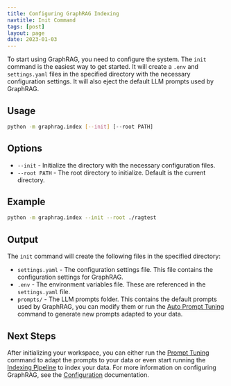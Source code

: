```yaml
---
title: Configuring GraphRAG Indexing
navtitle: Init Command
tags: [post]
layout: page
date: 2023-01-03
---
```


To start using GraphRAG, you need to configure the system. The `init` command is the easiest way to get started. It will create a `.env` and `settings.yaml` files in the specified directory with the necessary configuration settings. It will also eject the default LLM prompts used by GraphRAG.

## Usage

```sh
python -m graphrag.index [--init] [--root PATH]
```

## Options

- `--init` - Initialize the directory with the necessary configuration files.
- `--root PATH` - The root directory to initialize. Default is the current directory.

## Example

```sh
python -m graphrag.index --init --root ./ragtest
```

## Output

The `init` command will create the following files in the specified directory:

- `settings.yaml` - The configuration settings file. This file contains the configuration settings for GraphRAG.
- `.env` - The environment variables file. These are referenced in the `settings.yaml` file.
- `prompts/` - The LLM prompts folder. This contains the default prompts used by GraphRAG, you can modify them or run the [Auto Prompt Tuning](/posts/prompt_tuning/auto_prompt_tuning) command to generate new prompts adapted to your data.

## Next Steps

After initializing your workspace, you can either run the [Prompt Tuning](/posts/prompt_tuning/auto_prompt_tuning) command to adapt the prompts to your data or even start running the [Indexing Pipeline](/posts/index/overview) to index your data. For more information on configuring GraphRAG, see the [Configuration](/posts/config/overview) documentation.
